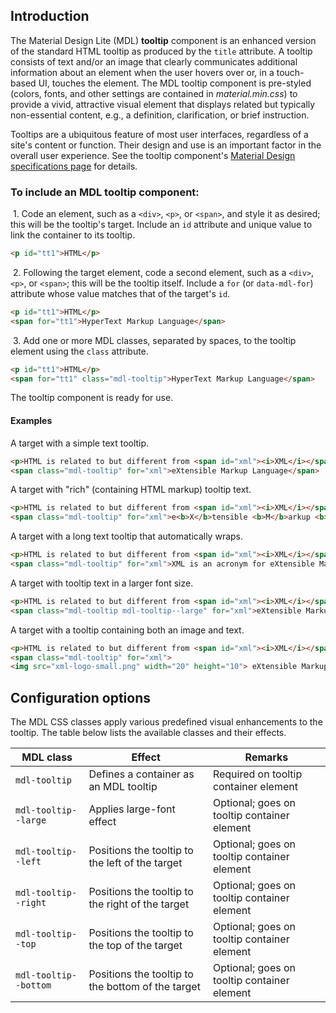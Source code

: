 ## Introduction

The Material Design Lite (MDL) **tooltip** component is an enhanced version of the standard HTML tooltip as produced by the `title` attribute. A tooltip consists of text and/or an image that clearly communicates additional information about an element when the user hovers over or, in a touch-based UI, touches the element. The MDL tooltip component is pre-styled (colors, fonts, and other settings are contained in *material.min.css*) to provide a vivid, attractive visual element that displays related but typically non-essential content, e.g., a definition, clarification, or brief instruction.

Tooltips are a ubiquitous feature of most user interfaces, regardless of a site's content or function. Their design and use is an important factor in the overall user experience. See the tooltip component's [Material Design specifications page](http://www.google.com/design/spec/components/tooltips.html) for details.

### To include an MDL **tooltip** component:

&nbsp;1. Code an element, such as a `<div>`, `<p>`, or `<span>`, and style it as desired; this will be the tooltip's target. Include an `id` attribute and unique value to link the container to its tooltip.
```html
<p id="tt1">HTML</p>
```
&nbsp;2. Following the target element, code a second element, such as a `<div>`, `<p>`, or `<span>`; this will be the tooltip itself. Include a `for` (or `data-mdl-for`) attribute whose value matches that of the target's `id`.
```html
<p id="tt1">HTML</p>
<span for="tt1">HyperText Markup Language</span>
```
&nbsp;3. Add one or more MDL classes, separated by spaces, to the tooltip element using the `class` attribute.
```html
<p id="tt1">HTML</p>
<span for="tt1" class="mdl-tooltip">HyperText Markup Language</span>
```

The tooltip component is ready for use.

#### Examples

A target with a simple text tooltip.
```html
<p>HTML is related to but different from <span id="xml"><i>XML</i></span>.</p>
<span class="mdl-tooltip" for="xml">eXtensible Markup Language</span>
```

A target with "rich" (containing HTML markup) tooltip text.
```html
<p>HTML is related to but different from <span id="xml"><i>XML</i></span>.</p>
<span class="mdl-tooltip" for="xml">e<b>X</b>tensible <b>M</b>arkup <b>L</b>anguage</span>
```

A target with a long text tooltip that automatically wraps.
```html
<p>HTML is related to but different from <span id="xml"><i>XML</i></span>.</p>
<span class="mdl-tooltip" for="xml">XML is an acronym for eXtensible Markup Language</span>
```

A target with tooltip text in a larger font size.
```html
<p>HTML is related to but different from <span id="xml"><i>XML</i></span>.</p>
<span class="mdl-tooltip mdl-tooltip--large" for="xml">eXtensible Markup Language</span>
```

A target with a tooltip containing both an image and text.
```html
<p>HTML is related to but different from <span id="xml"><i>XML</i></span>.</p>
<span class="mdl-tooltip" for="xml">
<img src="xml-logo-small.png" width="20" height="10"> eXtensible Markup Language</span>
```

## Configuration options

The MDL CSS classes apply various predefined visual enhancements to the tooltip. The table below lists the available classes and their effects.

| MDL class | Effect | Remarks |
|-----------|--------|---------|
| `mdl-tooltip` | Defines a container as an MDL tooltip | Required on tooltip container element |
| `mdl-tooltip--large` | Applies large-font effect | Optional; goes on tooltip container element |
| `mdl-tooltip--left` | Positions the tooltip to the left of the target | Optional; goes on tooltip container element |
| `mdl-tooltip--right` | Positions the tooltip to the right of the target | Optional; goes on tooltip container element |
| `mdl-tooltip--top` | Positions the tooltip to the top of the target | Optional; goes on tooltip container element |
| `mdl-tooltip--bottom` | Positions the tooltip to the bottom of the target | Optional; goes on tooltip container element |

